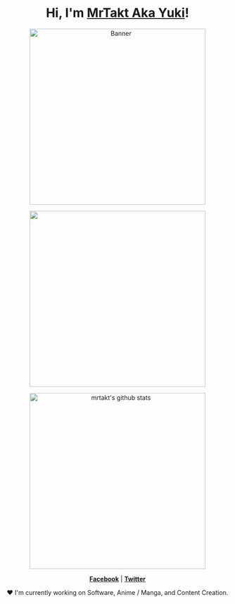 <h1 align="center">Hi, I'm <a href="https://github.com/mrtakt">MrTakt Aka Yuki</a>!</h1>
<p align="center">
  <a href="https://www.facebook.com/yukisubagja"><img src="https://i.pinimg.com/originals/0b/86/20/0b86201f1bdb5893a5adb72ebacc4d16.gif" alt="Banner" width="400"></a>
</p>

<p align="center">
    <img src="https://lanyard.kyrie25.me/api/481499705885327360" width="400" />
</p>
<p align="center">
  <a href="https://github.com/mrtakt"><img src="https://github-readme-stats.vercel.app/api?username=mrtakt&hide_border=true&show_icons=true" alt="mrtakt's github stats" width="400"></a>
</p>

<p align="center">
  <strong><a href="https://facebook.com/yukisubagja">Facebook</a></strong> |
  <strong><a href="https://twitter.com/extrasabar">Twitter</a></strong>
</p>

<p align="center">❤ I'm currently working on Software, Anime / Manga, and Content Creation.</p>

<!--
Here are some ideas to get you started:

- 🔭 I’m currently working on ...
- 🌱 I’m currently learning ...
- 👯 I’m looking to collaborate on ...
- 🤔 I’m looking for help with ...
- 💬 Ask me about ...
- 📫 How to reach me: ...
- 😄 Pronouns: ...
- ⚡ Fun fact: ...
-->

